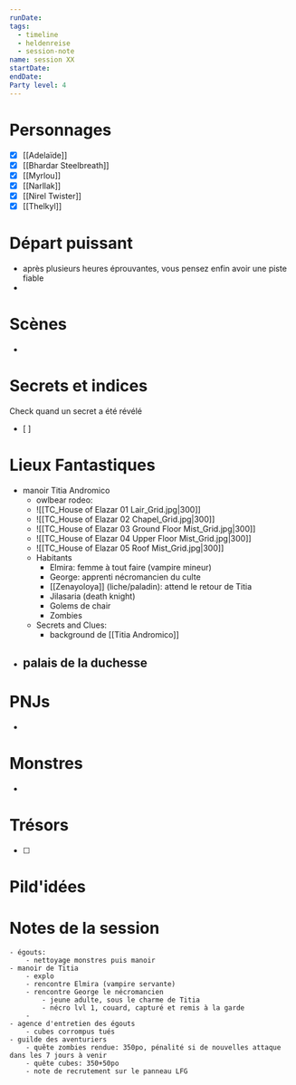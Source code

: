 ```yaml
---
runDate: 
tags:
  - timeline
  - heldenreise
  - session-note
name: session XX
startDate: 
endDate:
Party level: 4
---
```



# Personnages
- [x] [[Adelaïde]]
- [x] [[Bhardar Steelbreath]]
- [x] [[Myrlou]]
- [x] [[Narllak]]
- [x] [[Nirel Twister]]
- [x] [[Thelkyl]]

# Départ puissant
- après plusieurs heures éprouvantes, vous pensez enfin avoir une piste fiable
- 

# Scènes
- 

# Secrets et indices
Check quand un secret a été révélé
- [ ] 

# Lieux Fantastiques

- manoir Titia Andromico
	-  owlbear rodeo: 
	- ![[TC_House of Elazar 01 Lair_Grid.jpg|300]]
	- ![[TC_House of Elazar 02 Chapel_Grid.jpg|300]]
	- ![[TC_House of Elazar 03 Ground Floor Mist_Grid.jpg|300]]
	- ![[TC_House of Elazar 04 Upper Floor Mist_Grid.jpg|300]]
	- ![[TC_House of Elazar 05 Roof Mist_Grid.jpg|300]]
	- Habitants
		- Elmira: femme à tout faire (vampire mineur)
		- George: apprenti nécromancien du culte
		- [[Zenayoloya]] (liche/paladin): attend le retour de Titia
		- Jilasaria (death knight)
		- Golems de chair
		- Zombies
	- Secrets and Clues:
		- background de [[Titia Andromico]]
- palais de la duchesse
	- 

# PNJs
- 

# Monstres
- 

# Trésors
- [ ]


# Pild'idées
> 

# Notes de la session

```
- égouts:
	- nettoyage monstres puis manoir
- manoir de Titia
	- explo
	- rencontre Elmira (vampire servante)
	- rencontre George le nécromancien
		- jeune adulte, sous le charme de Titia
		- nécro lvl 1, couard, capturé et remis à la garde
	- 
- agence d'entretien des égouts
	- cubes corrompus tués
- guilde des aventuriers
	- quête zombies rendue: 350po, pénalité si de nouvelles attaque dans les 7 jours à venir
	- quête cubes: 350+50po
	- note de recrutement sur le panneau LFG
```
